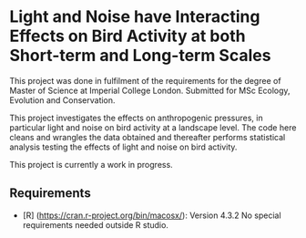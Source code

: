 # Light and Noise have Interacting Effects on Bird Activity at both Short-term and Long-term Scales 

This project was done in fulfilment of the requirements for the degree of Master of Science at Imperial College London.
Submitted for MSc Ecology, Evolution and Conservation. 

This project investigates the effects on anthropogenic pressures, in particular light and noise on bird activity at a landscape level. The code here cleans and wrangles the data obtained and thereafter performs statistical analysis testing the effects of light and noise on bird activity. 

This project is currently a work in progress.


## Requirements 

* [R] (https://cran.r-project.org/bin/macosx/): Version 4.3.2
No special requirements needed outside R studio. 
